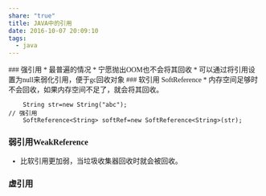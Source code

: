 ```yaml
---
share: "true"
title: JAVA中的引用
date: 2016-10-07 20:09:10
tags:
  - java
---
```

<font style="font-family:微软雅黑">
### 强引用
* 最普遍的情况
* 宁愿抛出OOM也不会将其回收
* 可以通过将引用设置为null来弱化引用，便于gc回收对象
### 软引用 SoftReference
* 内存空间足够时不会回收，如果内存空间不足了，就会将其回收。

		String str=new String("abc");                                     // 强引用  
		SoftReference<String> softRef=new SoftReference<String>(str);  

### 弱引用WeakReference
* 比软引用更加弱，当垃圾收集器回收时就会被回收。
### 虚引用

